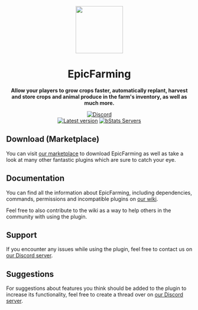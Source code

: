 <!--suppress HtmlDeprecatedAttribute -->
<div align="center">
<img src="docs/Logo.png" width="128px">

# EpicFarming
**Allow your players to grow crops faster, automatically replant, harvest and store crops and animal produce in the farm&#39;s inventory, as well as much more.**


[![Discord][Discord shield]][Discord invite]
<br>
[![Latest version][Latest version shield]][Plugin page]
[![bStats Servers][bStats shield]][bStats page]
</div>


## Download (Marketplace)
You can visit [our marketplace][Plugin page] to download EpicFarming as well as take a
look at many other fantastic plugins which are sure to catch your eye.

## Documentation
You can find all the information about EpicFarming, including dependencies, commands, permissions and incompatible
plugins on [our wiki][Plugin wiki].

Feel free to also contribute to the wiki as a way to help others in the community with using the plugin.

## Support
If you encounter any issues while using the plugin, feel free to contact us on
[our Discord server][Discord invite].

## Suggestions
For suggestions about features you think should be added to the plugin to increase its functionality, feel free to
create a thread over on [our Discord server][Discord invite].


[Plugin page]: https://songoda.com/product/5
[Plugin wiki]: https://songoda.notion.site/EpicFarming-f160df2c7b844d0a89468aa989b64c4d
[Discord invite]: https://discord.gg/7TXM8xr2Ng

[Discord shield]: https://img.shields.io/discord/1214289374506917889?color=5865F2&label=Discord&logo=discord&logoColor=5865F2
[Latest version shield]: https://img.shields.io/badge/dynamic/xml?style=flat&color=blue&logo=github&logoColor=white&label=Latest&url=https%3A%2F%2Fraw.githubusercontent.com%2Fcraftaro%2FEpicFarming%2Fmaster%2Fpom.xml&query=%2F*%5Blocal-name()%3D'project'%5D%2F*%5Blocal-name()%3D'version'%5D

[bStats page]: https://bstats.org/plugin/bukkit/EpicFarming/4180
[bStats shield]: https://img.shields.io/bstats/servers/4180?label=Servers
